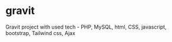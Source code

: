 # gravit
Gravit project with used tech - PHP, MySQL, html, CSS, javascript, bootstrap, Tailwind css, Ajax
